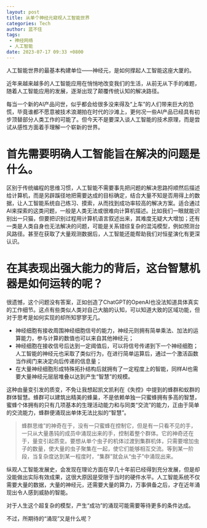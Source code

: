 ```yaml
---
layout: post
title: 从单个神经元窥视人工智能世界
categories: Tech
author: 蓝不住
tags: 
 - 神经网络
 - 人工智能
date: 2023-07-17 09:33 +0800
---
```


人工智能世界的最基本构建单位——神经元，是如何撑起人工智能这座大厦的。

近年来越来越多的人工智能应用在悄悄地改变我们的生活，从前无从下手的难题，随着人工智能应用的发展，逐渐出现了颠覆传统认知的解决路径。

每当一个新的AI产品问世，似乎都会给很多没来得及“上车”的人们带来巨大的恐慌，毕竟谁都不愿意被技术浪潮拍在时代的沙滩上，更何况一些AI产品已经具有初步顶替部分人类工作的可能了。但今天不是要深入谈人工智能的技术原理，而是尝试从感性方面着手理解一个崭新的世界。

# 首先需要明确人工智能旨在解决的问题是什么。

区别于传统编程的思维习惯，人工智能不需要事先把问题的解决思路捋顺然后描述给计算机，而是另辟蹊径地把需要达成的目标确定，结合大量不知是否用得上的数据，让人工智能系统自己练习、摸索，从而找到成功率较高的解决方案。适合通过AI来探索的这类问题，一般是人类无法或很难向计算机描述。比如我们一眼就能识别出一只猫，但要把识别过程用计算机语言叙述出来，其难度无疑大大增加；还有一类是人类自身也无法解决的问题，可能是关系错综复杂的混沌模型，例如预测台风路径。甚至在获取了大量观测数据后，人工智能还能帮助我们对恒星演化有更深认识。

# 在其表现出强大能力的背后，这台智慧机器是如何运转的呢？

很遗憾，这个问题没有答案，正如创造了ChatGPT的OpenAI也没法知道具体真实的工作细节。这点有些类似人类对自己大脑的认知，可以知道大致的区域功能，但对于思考是如何实现的却所知寥寥无几。

- ​神经细胞有接收周围神经细胞信号的能力，神经元则拥有简单乘法、加法的运算能力，参与计算的数值也可以来自其他神经元；
- 神经细胞在接收信号后达到一定阈值后，可以将信号传递到下一个神经细胞；人工智能的神经元也采取了类似行为，在进行简单运算后，通过一个激活函数当作阀门来决定向后传递的信息量；
- 在大量神经细胞形成特殊拓扑结构后就拥有了一定程度上的智能，同样AI也需要大量神经元层层堆叠以达到产生“智慧”的规模。

这种由量变引发的质变，不免让我想起凯文凯利在《失控》中提到的蜂群和蚁群的群体智慧。蜂群可以建筑出精美的蜂巢，不是依赖单独一只蜜蜂拥有多高的智慧，蜜蜂个体拥有的只有几项基本的生理活动能力和与同类“交流”的能力，正由于简单的交流能力，蜂群便涌现出单体无法比拟的“智慧”。

> 蜂群思维”的神奇在于，没有一只蜜蜂在控制它，但是有一只看不见的手，一只从大量愚钝的成员中涌现出来的手，控制着整个群体。它的神奇还在于，量变引起质变。要想从单个虫子的机体过渡到集群机体，只需要增加虫子的数量，使大量的虫子聚集在一起，使它们能够相互交流。等到某一阶段，当复杂度达到某一程度时，“集群”就会从“虫子”中涌现出来。

纵观人工智能发展史，会发现在理论方面在早几十年前已经得到充分发展，但是却没能做出实际有效成果，这很大原因是受限于当时的硬件水平。人工智能系统不仅需要大量的数据，大量的神经元，还需要大量的算力，万事俱备之后，才在近年涌现出令人感到威胁的智能。

对于人生这个超复杂的模型，产生“成功”的涌现可能需要等待更多的条件达成。

不过，所期待的“涌现”又是什么呢？
